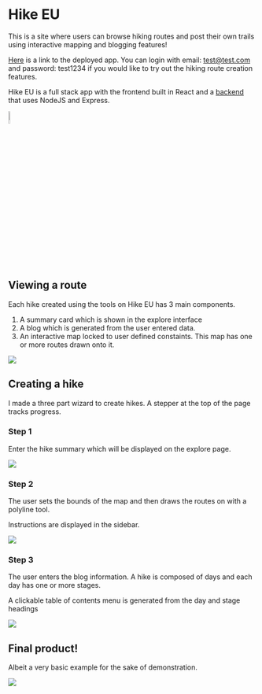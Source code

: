 

# Hike EU 

This is a site where users can browse hiking routes and post their own trails using interactive mapping and blogging features! 

[Here](https://hike-eu.netlify.app/) is a link to the deployed app. You can login with email: test@test.com and password: test1234 if you would like to try out the hiking route creation features.

Hike EU is a full stack app with the frontend built in React and a [backend](https://github.com/t0mc0llins/backend-hike-eu) that uses NodeJS and Express.

<img src="https://i.imgur.com/o3TDntL.png" width="8%"> 

## Viewing a route
Each hike created using the tools on Hike EU has 3 main components. 
1. A summary card which is shown in the explore interface
2. A blog which is generated from the user entered data.
3. An interactive map locked to user defined constaints. This map has one or more routes drawn onto it.
<img src="https://i.imgur.com/Gw54JwI.gif">

## Creating a hike

I made a three part wizard to create hikes. A stepper at the top of the page tracks progress.

### Step 1

Enter the hike summary which will be displayed on the explore page.

<img src="https://i.imgur.com/sIhK1yr.gif">

### Step 2

The user sets the bounds of the map and then draws the routes on with a polyline tool.

Instructions are displayed in the sidebar.

<img src="https://i.imgur.com/SOm3m2Q.gif">

### Step 3

The user enters the blog information. A hike is composed of days and each day has one or more stages. 

A clickable table of contents menu is generated from the day and stage headings

<img src="https://i.imgur.com/sKZzntz.gif">

## Final product!

Albeit a very basic example for the sake of demonstration.

<img src="https://i.imgur.com/ms68BUH.gif">
